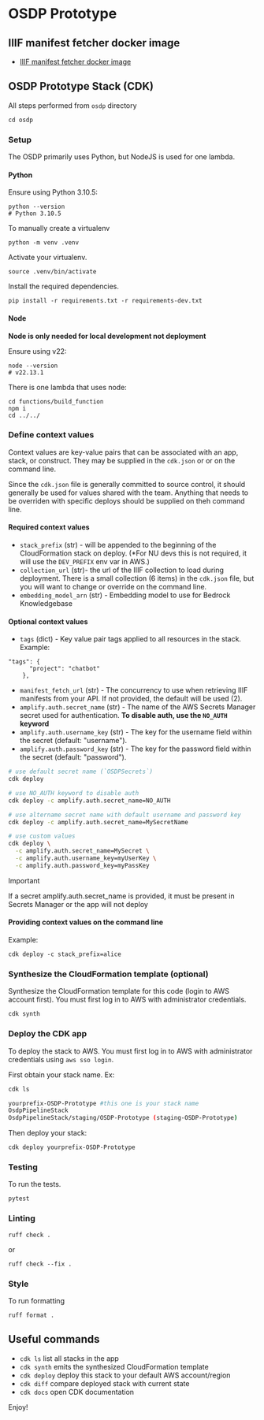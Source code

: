 
# OSDP Prototype

## IIIF manifest fetcher docker image

 - [IIIF manifest fetcher docker image](iiif/README.md)

## OSDP Prototype Stack (CDK)

All steps performed from `osdp` directory

```
cd osdp
```

### Setup

The OSDP primarily uses Python, but NodeJS is used for one lambda.

#### Python

Ensure using Python 3.10.5:

```
python --version
# Python 3.10.5
```

To manually create a virtualenv

```
python -m venv .venv
```

Activate your virtualenv.

```
source .venv/bin/activate
```

Install the required dependencies.

```
pip install -r requirements.txt -r requirements-dev.txt
```

#### Node

**Node is only needed for local development not deployment**

Ensure using v22:

```
node --version
# v22.13.1
```

There is one lambda that uses node:

```
cd functions/build_function
npm i
cd ../../
```

### Define context values

Context values are key-value pairs that can be associated with an app, stack, or construct. They may be supplied in the `cdk.json` or or on the command line.

Since the `cdk.json` file is generally committed to source control, it should generally be used for values shared with the team. Anything that needs to be overriden with specific deploys should be supplied on theh command line.

#### Required context values

- `stack_prefix` (str) - will be appended to the beginning of the CloudFormation stack on deploy. (*For NU devs this is not required, it will use the `DEV_PREFIX` env var in AWS.)
- `collection_url` (str)- the url of the IIIF collection to load during deployment. There is a small collection (6 items) in the `cdk.json` file, but you will want to change or override on the command line.
- `embedding_model_arn` (str) - Embedding model to use for Bedrock Knowledgebase

#### Optional context values

- `tags` (dict) - Key value pair tags applied to all resources in the stack. Example:
```
"tags": {
      "project": "chatbot"
    },
```
- `manifest_fetch_url` (str) - The concurrency to use when retrieving IIIF manifests from your API. If not provided, the default will be used (2).
- `amplify.auth.secret_name` (str) - The name of the AWS Secrets Manager secret used for authentication. **To disable auth, use the `NO_AUTH` keyword**
- `amplify.auth.username_key` (str) - The key for the username field within the secret (default: "username").
- `amplify.auth.password_key` (str) - The key for the password field within the secret (default: "password").

```bash
# use default secret name (`OSDPSecrets`)
cdk deploy

# use NO_AUTH keyword to disable auth
cdk deploy -c amplify.auth.secret_name=NO_AUTH

# use altername secret name with default username and password key
cdk deploy -c amplify.auth.secret_name=MySecretName

# use custom values
cdk deploy \
  -c amplify.auth.secret_name=MySecret \
  -c amplify.auth.username_key=myUserKey \
  -c amplify.auth.password_key=myPassKey
```

> [!IMPORTANT]
> If a secret amplify.auth.secret_name is provided, it must be present in Secrets Manager or the app will not deploy


#### Providing context values on the command line

Example:
```
cdk deploy -c stack_prefix=alice
```

### Synthesize the CloudFormation template (optional)

Synthesize the CloudFormation template for this code (login to AWS account first). You must first log in to AWS with administrator credentials.

```
cdk synth
```

### Deploy the CDK app

To deploy the stack to AWS. You must first log in to AWS with administrator credentials using `aws sso login`.

First obtain your stack name. Ex:
```bash
cdk ls

yourprefix-OSDP-Prototype #this one is your stack name
OsdpPipelineStack
OsdpPipelineStack/staging/OSDP-Prototype (staging-OSDP-Prototype)
```

Then deploy your stack:

```
cdk deploy yourprefix-OSDP-Prototype
```


### Testing

To run the tests.

```
pytest
```

### Linting

```
ruff check .
```

or

```
ruff check --fix .
```

### Style

To run formatting

```
ruff format .
```

## Useful commands

 * `cdk ls`          list all stacks in the app
 * `cdk synth`       emits the synthesized CloudFormation template
 * `cdk deploy`      deploy this stack to your default AWS account/region
 * `cdk diff`        compare deployed stack with current state
 * `cdk docs`        open CDK documentation

Enjoy!
